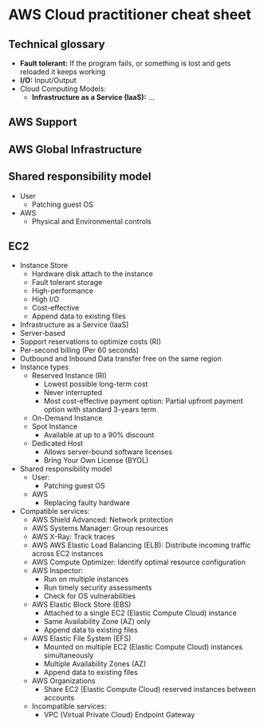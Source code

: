 # AWS Cloud practitioner cheat sheet

## Technical glossary
- **Fault tolerant:** If the program fails, or something is lost and gets reloaded it keeps working
- **I/O:** Input/Output
- Cloud Computing Models:
  - **Infrastructure as a Service (IaaS):** ...

## AWS Support

##  AWS Global Infrastructure

## Shared responsibility model
   - User
     - Patching guest OS
   - AWS
     - Physical and Environmental controls

## EC2
- Instance Store
  - Hardware disk attach to the instance
  - Fault tolerant storage
  - High-performance
  - High I/O
  - Cost-effective
  - Append data to existing files
- Infrastructure as a Service (IaaS)
- Server-based
- Support reservations to optimize costs (RI)
- Per-second billing (Per 60 seconds)
- Outbound and Inbound Data transfer free on the same region
- Instance types
  - Reserved Instance (RI)
    - Lowest possible long-term cost
    - Never interrupted
    - Most cost-effective payment option: Partial upfront payment option with standard 3-years term
  - On-Demand Instance
  - Spot Instance
    - Available at up to a 90% discount
  - Dedicated Host
    - Allows server-bound software licenses
    - Bring Your Own License (BYOL)
- Shared responsibility model
  - User:
    - Patching guest OS
  - AWS
    - Replacing faulty hardware
- Compatible services:
  - AWS Shield Advanced: Network protection
  - AWS Systems Manager: Group resources
  - AWS X-Ray: Track traces
  - AWS AWS Elastic Load Balancing (ELB): Distribute incoming traffic across EC2 instances
  - AWS Compute Optimizer: Identify optimal resource configuration
  - AWS Inspector:
    - Run on multiple instances 
    - Run timely security assessments
    - Check for OS vulnerabilities
  - AWS Elastic Block Store (EBS)
    - Attached to a single EC2 (Elastic Compute Cloud) instance
    - Same Availability Zone (AZ) only
    - Append data to existing files
  - AWS Elastic File System (EFS)
    - Mounted on multiple EC2 (Elastic Compute Cloud) instances simultaneously
    - Multiple Availability Zones (AZ)
    - Append data to existing files
  - AWS Organizations
    - Share EC2 (Elastic Compute Cloud) reserved instances between accounts
  - Incompatible services:
    -  VPC (Virtual Private Cloud) Endpoint Gateway
